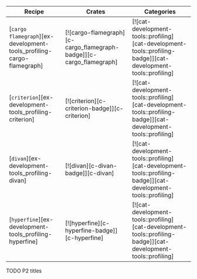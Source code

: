 | Recipe | Crates | Categories |
|--------|--------|------------|
| [`cargo flamegraph`][ex-development-tools_profiling-cargo-flamegraph] | [![cargo-flamegraph][c-cargo_flamegraph-badge]][c-cargo_flamegraph] | [![cat-development-tools::profiling][cat-development-tools::profiling-badge]][cat-development-tools::profiling] |
| [`criterion`][ex-development-tools_profiling-criterion] | [![criterion][c-criterion-badge]][c-criterion] | [![cat-development-tools::profiling][cat-development-tools::profiling-badge]][cat-development-tools::profiling] |
| [`divan`][ex-development-tools_profiling-divan] | [![divan][c-divan-badge]][c-divan] | [![cat-development-tools::profiling][cat-development-tools::profiling-badge]][cat-development-tools::profiling] |
| [`hyperfine`][ex-development-tools_profiling-hyperfine] | [![hyperfine][c-hyperfine-badge]][c-hyperfine] | [![cat-development-tools::profiling][cat-development-tools::profiling-badge]][cat-development-tools::profiling] |

<div class="hidden">
TODO P2 titles
</div>
